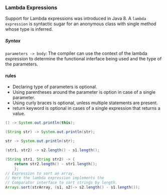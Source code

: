 ### Lambda Expressions
Support for Lambda expressions was introduced in Java 8.
A `lambda expression` is syntactic sugar for an anonymous class with single method whose type is inferred.

##### Syntax
`parameters -> body`: The compiler can use the context of the lambda expression to determine the functional interface being used and the type of the parameters.

#### rules

- Declaring type of parameters is optional.
- Using parentheses around the parameter is option in case of a single parameter.
- Using curly braces is optional, unless multiple statements are present.
- return keyword is optional in cases of a single expression that returns a value.

```java
() -> System.out.println(this);

(String str) -> System.out.println(str);

str -> System.out.println(str);

(str1, str2) -> s2.length() - s1.length();

(String str1, String str2) -> {
    return str2.length() - str1.length();
    };
// Expression to sort an array. 
// Here the lambda expression implements the
// Comparator interface to sort strings by length.            
Arrays.sort(strArray, (s1, s2)-> s2.length() - s1.length());

```
